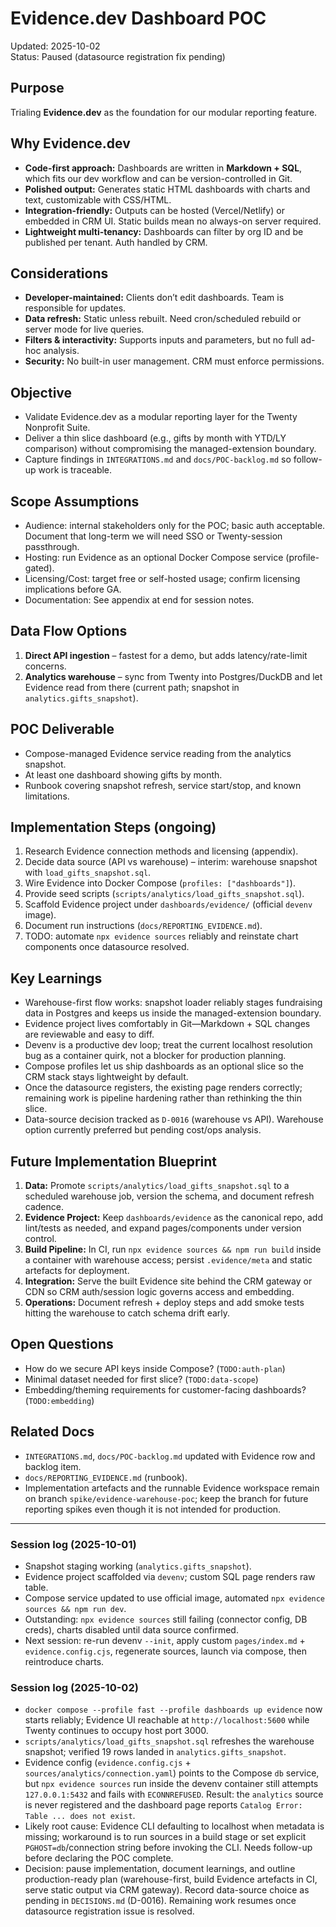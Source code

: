 # Evidence.dev Dashboard POC

Updated: 2025-10-02  
Status: Paused (datasource registration fix pending)

## Purpose
Trialing **Evidence.dev** as the foundation for our modular reporting feature.

## Why Evidence.dev
- **Code-first approach:** Dashboards are written in **Markdown + SQL**, which fits our dev workflow and can be version-controlled in Git.
- **Polished output:** Generates static HTML dashboards with charts and text, customizable with CSS/HTML.
- **Integration-friendly:** Outputs can be hosted (Vercel/Netlify) or embedded in CRM UI. Static builds mean no always-on server required.
- **Lightweight multi-tenancy:** Dashboards can filter by org ID and be published per tenant. Auth handled by CRM.

## Considerations
- **Developer-maintained:** Clients don’t edit dashboards. Team is responsible for updates.
- **Data refresh:** Static unless rebuilt. Need cron/scheduled rebuild or server mode for live queries.
- **Filters & interactivity:** Supports inputs and parameters, but no full ad-hoc analysis.
- **Security:** No built-in user management. CRM must enforce permissions.

## Objective
- Validate Evidence.dev as a modular reporting layer for the Twenty Nonprofit Suite.
- Deliver a thin slice dashboard (e.g., gifts by month with YTD/LY comparison) without compromising the managed-extension boundary.
- Capture findings in `INTEGRATIONS.md` and `docs/POC-backlog.md` so follow-up work is traceable.

## Scope Assumptions
- Audience: internal stakeholders only for the POC; basic auth acceptable. Document that long-term we will need SSO or Twenty-session passthrough.
- Hosting: run Evidence as an optional Docker Compose service (profile-gated).
- Licensing/Cost: target free or self-hosted usage; confirm licensing implications before GA.
- Documentation: See appendix at end for session notes.

## Data Flow Options
1. **Direct API ingestion** – fastest for a demo, but adds latency/rate-limit concerns.
2. **Analytics warehouse** – sync from Twenty into Postgres/DuckDB and let Evidence read from there (current path; snapshot in `analytics.gifts_snapshot`).

## POC Deliverable
- Compose-managed Evidence service reading from the analytics snapshot.
- At least one dashboard showing gifts by month.
- Runbook covering snapshot refresh, service start/stop, and known limitations.

## Implementation Steps (ongoing)
1. Research Evidence connection methods and licensing (appendix).
2. Decide data source (API vs warehouse) – interim: warehouse snapshot with `load_gifts_snapshot.sql`.
3. Wire Evidence into Docker Compose (`profiles: ["dashboards"]`).
4. Provide seed scripts (`scripts/analytics/load_gifts_snapshot.sql`).
5. Scaffold Evidence project under `dashboards/evidence/` (official `devenv` image).
6. Document run instructions (`docs/REPORTING_EVIDENCE.md`).
7. TODO: automate `npx evidence sources` reliably and reinstate chart components once datasource resolved.

## Key Learnings
- Warehouse-first flow works: snapshot loader reliably stages fundraising data in Postgres and keeps us inside the managed-extension boundary.
- Evidence project lives comfortably in Git—Markdown + SQL changes are reviewable and easy to diff.
- Devenv is a productive dev loop; treat the current localhost resolution bug as a container quirk, not a blocker for production planning.
- Compose profiles let us ship dashboards as an optional slice so the CRM stack stays lightweight by default.
- Once the datasource registers, the existing page renders correctly; remaining work is pipeline hardening rather than rethinking the thin slice.
- Data-source decision tracked as `D-0016` (warehouse vs API). Warehouse option currently preferred but pending cost/ops analysis.

## Future Implementation Blueprint
1. **Data:** Promote `scripts/analytics/load_gifts_snapshot.sql` to a scheduled warehouse job, version the schema, and document refresh cadence.
2. **Evidence Project:** Keep `dashboards/evidence` as the canonical repo, add lint/tests as needed, and expand pages/components under version control.
3. **Build Pipeline:** In CI, run `npx evidence sources && npm run build` inside a container with warehouse access; persist `.evidence/meta` and static artefacts for deployment.
4. **Integration:** Serve the built Evidence site behind the CRM gateway or CDN so CRM auth/session logic governs access and embedding.
5. **Operations:** Document refresh + deploy steps and add smoke tests hitting the warehouse to catch schema drift early.

## Open Questions
- How do we secure API keys inside Compose? (`TODO:auth-plan`)
- Minimal dataset needed for first slice? (`TODO:data-scope`)
- Embedding/theming requirements for customer-facing dashboards? (`TODO:embedding`)

## Related Docs
- `INTEGRATIONS.md`, `docs/POC-backlog.md` updated with Evidence row and backlog item.
- `docs/REPORTING_EVIDENCE.md` (runbook).
- Implementation artefacts and the runnable Evidence workspace remain on branch `spike/evidence-warehouse-poc`; keep the branch for future reporting spikes even though it is not intended for production.

---

### Session log (2025-10-01)

- Snapshot staging working (`analytics.gifts_snapshot`).
- Evidence project scaffolded via `devenv`; custom SQL page renders raw table.
- Compose service updated to use official image, automated `npx evidence sources && npm run dev`.
- Outstanding: `npx evidence sources` still failing (connector config, DB creds), charts disabled until data source confirmed.
- Next session: re-run devenv `--init`, apply custom `pages/index.md` + `evidence.config.cjs`, regenerate sources, launch via compose, then reintroduce charts.

### Session log (2025-10-02)

- `docker compose --profile fast --profile dashboards up evidence` now starts reliably; Evidence UI reachable at `http://localhost:5600` while Twenty continues to occupy host port 3000.
- `scripts/analytics/load_gifts_snapshot.sql` refreshes the warehouse snapshot; verified 19 rows landed in `analytics.gifts_snapshot`.
- Evidence config (`evidence.config.cjs` + `sources/analytics/connection.yaml`) points to the Compose `db` service, but `npx evidence sources` run inside the devenv container still attempts `127.0.0.1:5432` and fails with `ECONNREFUSED`. Result: the `analytics` source is never registered and the dashboard page reports `Catalog Error: Table ... does not exist`.
- Likely root cause: Evidence CLI defaulting to localhost when metadata is missing; workaround is to run sources in a build stage or set explicit `PGHOST=db`/connection string before invoking the CLI. Needs follow-up before declaring the POC complete.
- Decision: pause implementation, document learnings, and outline production-ready plan (warehouse-first, build Evidence artefacts in CI, serve static output via CRM gateway). Record data-source choice as pending in `DECISIONS.md` (D-0016). Remaining work resumes once datasource registration issue is resolved.
